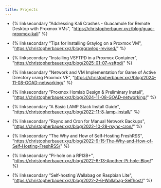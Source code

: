 ```yaml
---
title: Projects
---
```


- {% linksecondary  "Addressing Kali Crashes - Guacamole for Remote Desktop with Proxmox VMs", "https://christopherbauer.xyz/blog/guac-proxmox-kali" %}

- {% linksecondary  "Tips for Installing Graylog on a Proxmox VM", "https://christopherbauer.xyz/blog/graylog-revised/" %}

- {% linksecondary  "Installing VSFTPD in a Proxmox Container", "https://christopherbauer.xyz/blog/2025-01-07-vsftpd/" %}

- {% linksecondary  "Network and VM Implementation for Game of Active Directory using Proxmox VE", "https://christopherbauer.xyz/blog/2024-11-08-GOAD-networking/" %}

- {% linksecondary  "Proxmox Homlab Design & Preliminary Install", "https://christopherbauer.xyz/blog/2024-11-08-GOAD-networking/" %}

- {% linksecondary  "A Basic LAMP Stack Install Guide", "https://christopherbauer.xyz/blog/2022-11-8-lamp-install/" %}

- {% linksecondary  "Rsync and Cron for Manual Network Backups", "https://christopherbauer.xyz/blog/2022-10-28-rsync-cron/" %}

- {% linksecondary  "The Why and How of Self-Hosting FreshRSS", "https://christopherbauer.xyz/blog/2022-9-15-The-Why-and-How-of-Self-Hosting-FreshRSS/" %}

- {% linksecondary  "Pi-hole on a RPI3B+", "https://christopherbauer.xyz/blog/2022-6-13-Another-Pi-hole-Blog/" %}

- {% linksecondary  "Self-hosting Wallabag on Raspbian Lite", "https://christopherbauer.xyz/blog/2022-2-6-Wallabag-Selfhost/" %}

